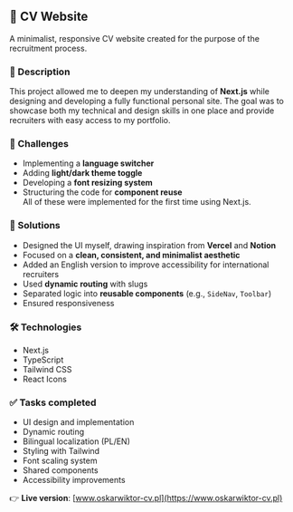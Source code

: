 ## 📄 CV Website

A minimalist, responsive CV website created for the purpose of the recruitment process.

### 🧠 Description

This project allowed me to deepen my understanding of **Next.js** while designing and developing a fully functional personal site. The goal was to showcase both my technical and design skills in one place and provide recruiters with easy access to my portfolio.

### 🚧 Challenges

- Implementing a **language switcher**
- Adding **light/dark theme toggle**
- Developing a **font resizing system**
- Structuring the code for **component reuse**  
All of these were implemented for the first time using Next.js.

### 🧩 Solutions

- Designed the UI myself, drawing inspiration from **Vercel** and **Notion**
- Focused on a **clean, consistent, and minimalist aesthetic**
- Added an English version to improve accessibility for international recruiters
- Used **dynamic routing** with slugs
- Separated logic into **reusable components** (e.g., `SideNav`, `Toolbar`)
- Ensured responsiveness

### 🛠 Technologies

- Next.js
- TypeScript
- Tailwind CSS
- React Icons

### ✅ Tasks completed

- UI design and implementation
- Dynamic routing
- Bilingual localization (PL/EN)
- Styling with Tailwind
- Font scaling system
- Shared components
- Accessibility improvements

👉 **Live version**: [www.oskarwiktor-cv.pl](https://www.oskarwiktor-cv.pl)

